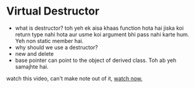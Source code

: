 # Virtual Destructor

- what is destructor? toh yeh ek aisa khaas function hota hai jiska koi return type nahi hota aur usme koi argument bhi pass nahi karte hum. Yeh non static member hai.
- why should we use a destructor?
- new and delete
- base pointer can point to the object of derived class. Toh ab yeh samajhte hai.

watch this video, can't make note out of it, [watch now.](https://www.youtube.com/watch?v=JXHJZJXKP64&list=PLLYz8uHU480j37APNXBdPz7YzAi4XlQUF&index=64)
